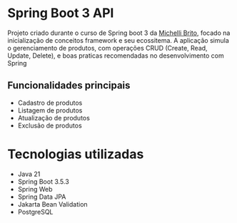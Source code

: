 # Spring Boot 3 API

Projeto criado durante o curso de Spring boot 3 da [Michelli Brito](https://www.youtube.com/@MichelliBrito), focado na inicialização de conceitos framework e seu ecossitema.
A aplicação simula o gerenciamento de produtos, com operações CRUD (Create, Read, Update, Delete), e boas praticas recomendadas no desenvolvimento com Spring

## Funcionalidades principais

- Cadastro de produtos
- Listagem de produtos
- Atualização de produtos
- Exclusão de produtos

# Tecnologias utilizadas 
- Java 21
- Spring Boot 3.5.3
- Spring Web
- Spring Data JPA
- Jakarta Bean Validation
- PostgreSQL
